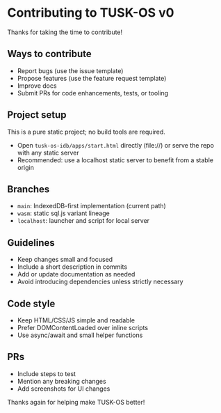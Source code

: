 # Contributing to TUSK-OS v0

Thanks for taking the time to contribute!

## Ways to contribute
- Report bugs (use the issue template)
- Propose features (use the feature request template)
- Improve docs
- Submit PRs for code enhancements, tests, or tooling

## Project setup
This is a pure static project; no build tools are required.

- Open `tusk-os-idb/apps/start.html` directly (file://) or serve the repo with any static server
- Recommended: use a localhost static server to benefit from a stable origin

## Branches
- `main`: IndexedDB-first implementation (current path)
- `wasm`: static sql.js variant lineage
- `localhost`: launcher and script for local server

## Guidelines
- Keep changes small and focused
- Include a short description in commits
- Add or update documentation as needed
- Avoid introducing dependencies unless strictly necessary

## Code style
- Keep HTML/CSS/JS simple and readable
- Prefer DOMContentLoaded over inline scripts
- Use async/await and small helper functions

## PRs
- Include steps to test
- Mention any breaking changes
- Add screenshots for UI changes

Thanks again for helping make TUSK-OS better!
